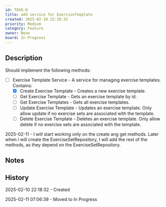 ```yaml
---
id: TASK-8
title: add service for ExerciseTemplate
created: 2025-02-10 22:18:32
priority: Medium
category: Feature
owner: None
board: In Progress
---
```


## Description
Should implement the following methods:
- [ ] Exercise Template Service - A service for managing exercise templates. Contains:
  - [x] Create Exercise Template - Creates a new exercise template.
  - [ ] Get Exercise Template - Gets an exercise template by id.
  - [ ] Get Exercise Templates - Gets all exercise templates.
  - [ ] Update Exercise Template - Updates an exercise template. Only allow update if no exercise sets are associated with the template.
  - [ ] Delete Exercise Template - Deletes an exercise template. Only allow delete if no exercise sets are associated with the template.

2025-02-11 - I will start working only on the create ang get methods. 
Later when I will create the ExerciseSetRepository, I will add the rest of the methods, as they depend on the ExerciseSetRepository.

## Notes


## History
2025-02-10 22:18:32 - Created

2025-02-11 07:06:39 - Moved to In Progress
